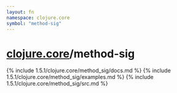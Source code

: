 ```yaml
---
layout: fn
namespace: clojure.core
symbol: "method-sig"
---
```


# [clojure.core](../)/method-sig

{% include 1.5.1/clojure.core/method_sig/docs.md %}
{% include 1.5.1/clojure.core/method_sig/examples.md %}
{% include 1.5.1/clojure.core/method_sig/src.md %}

